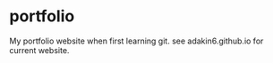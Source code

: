 # portfolio
My portfolio website when first learning git. see adakin6.github.io for current website.
